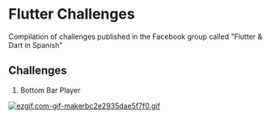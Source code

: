 # Flutter Challenges

Compilation of challenges published in the Facebook group called "Flutter & Dart in Spanish"

## Challenges

1. Bottom Bar Player

[![ezgif.com-gif-makerbc2e2935dae5f7f0.gif](https://s3.gifyu.com/images/ezgif.com-gif-makerbc2e2935dae5f7f0.gif)](https://gifyu.com/image/5NLz)
